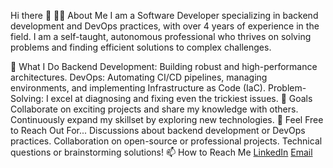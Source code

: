 Hi there 👋
🧑‍💻 About Me
I am a Software Developer specializing in backend development and DevOps practices, with over 4 years of experience in the field.
I am a self-taught, autonomous professional who thrives on solving problems and finding efficient solutions to complex challenges.

🌟 What I Do
Backend Development: Building robust and high-performance architectures.
DevOps: Automating CI/CD pipelines, managing environments, and implementing Infrastructure as Code (IaC).
Problem-Solving: I excel at diagnosing and fixing even the trickiest issues.
🚀 Goals
Collaborate on exciting projects and share my knowledge with others.
Continuously expand my skillset by exploring new technologies.
💬 Feel Free to Reach Out For...
Discussions about backend development or DevOps practices.
Collaboration on open-source or professional projects.
Technical questions or brainstorming solutions!
📫 How to Reach Me
[LinkedIn](https://www.linkedin.com/in/amin-bentani-38a049207/)
[Email](bentani.amin2000@gmail.com)
